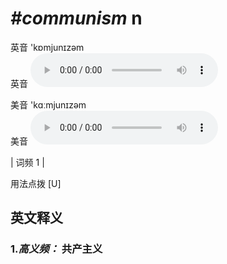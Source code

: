 # ***\#communism*** n
英音 'kɒmjunɪzəm  
英音
<audio src="./media/communism-B.aac" controls="controls"></audio>

美音 'kɑːmjunɪzəm  
美音
<audio src="./media/communism.aac" controls="controls"></audio>



| 词频 1 |  

用法点拨  [U]

英文释义
---
### 1.*高义频：* **共产主义**  


